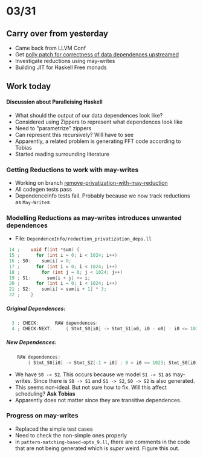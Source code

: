 # 03/31

## Carry over from yesterday
- Came back from LLVM Conf
- Get [polly patch for correctness of data dependences upstreamed](https://reviews.llvm.org/D31386)
- Investigate reductions using may-writes
- Building JIT for Haskell Free monads

## Work today

#### Discussion about Paralleising Haskell
- What should the output of our data dependences look like?
- Considered using Zippers to represent what dependences look like
- Need to "parametrize" zippers
- Can represent this recursively? Will have to see
- Apparently, a related problem is generating FFT code according to Tobias
- Started reading surrounding literature

### Getting Reductions to work with may-writes
- Working on branch [remove-privatization-with-may-reduction](https://github.com/bollu/polly/tree/remove-privatization-with-may-reduction)
- All codegen tests pass
- DependenceInfo tests fail. Probably because we now track reductions as `May-Write`s


### Modelling Reductions as may-writes introduces unwanted dependences
- File: `DependenceInfo/reduction_privatization_deps.ll`

```cpp
 14 ;    void f(int *sum) {
 15 ;      for (int i = 0; i < 1024; i++)
 16 ; S0:    sum[i] = 0;
 17 ;      for (int i = 0; i < 1024; i++)
 18 ;        for (int j = 0; j < 1024; j++)
 19 ; S1:      sum[i + j] += i;
 20 ;      for (int i = 0; i < 1024; i++)
 21 ; S2:    sum[i] = sum[i + 1] * 3;
 22 ;    }
```

##### Original Dependences:
```cpp
  3 ; CHECK:      RAW dependences:
  4 ; CHECK-NEXT:     { Stmt_S0[i0] -> Stmt_S1[o0, i0 - o0] : i0 <= 1023 and 0 <= o0 <= i0; Stmt_S1[i0, i1] -> Stmt_S2    [-1 + i0 + i1] : 0 <= i0 <= 1023 and i1 >= 0 and -i0 < i1 <= 1024 - i0 and i1 <= 1023 }
```

##### New Dependences:

```cpp
	RAW dependences:
		{ Stmt_S0[i0] -> Stmt_S2[-1 + i0] : 0 < i0 <= 1023; Stmt_S0[i0] -> Stmt_S1[o0, i0 - o0] : i0 <= 1023 and 0 <= o0 <= i0; Stmt_S1[i0, i1] -> Stmt_S2[-1 + i0 + i1] : 0 <= i0 <= 1023 and i1 >= 0 and -i0 < i1 <= 1024 - i0 and i1 <= 1023 }
```

- We have `S0 -> S2`. This occurs because we model `S1 -> S1` as may-writes. Since there is `S0 -> S1` and `S1 -> S2`, `S0 -> S2` is also generated.
- This seems non-ideal. But not sure how to fix. Will this affect scheduling? **Ask Tobias**
- Apparently does not matter since they are transitive dependences.

### Progress on may-writes
- Replaced the simple test cases
- Need to check the non-simple ones properly
- in `pattern-matching-based-opts_9.ll`, there are comments in the code that are not being generated which is *super* weird. Figure this out.